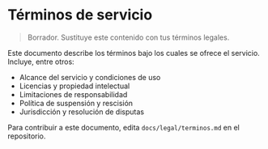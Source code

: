 # Términos de servicio

> Borrador. Sustituye este contenido con tus términos legales.

Este documento describe los términos bajo los cuales se ofrece el servicio. Incluye, entre otros:

- Alcance del servicio y condiciones de uso
- Licencias y propiedad intelectual
- Limitaciones de responsabilidad
- Política de suspensión y rescisión
- Jurisdicción y resolución de disputas

Para contribuir a este documento, edita `docs/legal/terminos.md` en el repositorio.
